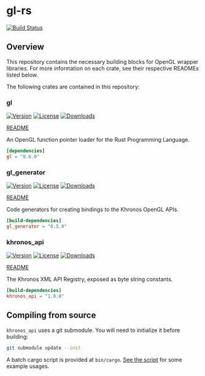 # gl-rs

[![Build Status](https://travis-ci.org/brendanzab/gl-rs.svg?branch=master)](https://travis-ci.org/brendanzab/gl-rs)

## Overview

This repository contains the necessary building blocks for OpenGL wrapper
libraries. For more information on each crate, see their respective READMEs
listed below.

The following crates are contained in this repository:

### gl

[![Version](https://img.shields.io/crates/v/gl.svg)](https://crates.io/crates/gl) [![License](https://img.shields.io/crates/l/gl.svg)](https://github.com/brendanzab/gl-rs/blob/master/LICENSE) [![Downloads](https://img.shields.io/crates/d/gl.svg)](https://crates.io/crates/gl)

[README](https://github.com/brendanzab/gl-rs/tree/master/gl)

An OpenGL function pointer loader for the Rust Programming Language.

```toml
[dependencies]
gl = "0.6.0"
```

### gl_generator

[![Version](https://img.shields.io/crates/v/gl_generator.svg)](https://crates.io/crates/gl_generator) [![License](https://img.shields.io/crates/l/gl_generator.svg)](https://github.com/brendanzab/gl-rs/blob/master/LICENSE) [![Downloads](https://img.shields.io/crates/d/gl_generator.svg)](https://crates.io/crates/gl_generator)

[README](https://github.com/brendanzab/gl-rs/tree/master/gl_generator)

Code generators for creating bindings to the Khronos OpenGL APIs.

```toml
[build-dependencies]
gl_generator = "0.5.0"
```

### khronos_api

[![Version](https://img.shields.io/crates/v/khronos_api.svg)](https://crates.io/crates/khronos_api) [![License](https://img.shields.io/crates/l/khronos_api.svg)](https://github.com/brendanzab/gl-rs/blob/master/LICENSE) [![Downloads](https://img.shields.io/crates/d/khronos_api.svg)](https://crates.io/crates/khronos_api)

[README](https://github.com/brendanzab/gl-rs/tree/master/khronos_api)

The Khronos XML API Registry, exposed as byte string constants.

```toml
[build-dependencies]
khronos_api = "1.0.0"
```

## Compiling from source

`khronos_api` uses a git submodule. You will need to initialize it before building:

```sh
git submodule update --init
```

A batch cargo script is provided at `bin/cargo`. [See the script](https://github.com/brendanzab/gl-rs/blob/master/bin/cargo)
for some example usages.
